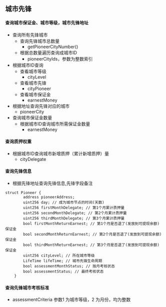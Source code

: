 ## 城市先锋

#### 查询城市保证金、城市等级，城市先锋地址

- 查询所有先锋城市
    - 查询先锋城市总数量
        - getPioneerCityNumber()
    - 根据总数量遍历查询成城市ID
        - pioneerCityIds，参数为整数索引
- 根据城市ID查询
    - 查看城市等级
        - cityLevel
    - 查看城市先锋
        - cityPioneer
    - 查看城市保证金
        - earnestMoney
- 根据地址查询先锋对应的城市
    - pioneerCity
- 查询城市保证金数量
    - 根据城市ID查询城市所需保证金数量
        - earnestMoney

#### 查询质押权重

- 根据城市ID查询城市新增质押（累计新增质押）量
    - cityDelegate

#### 查询先锋信息

- 根据先锋地址查询先锋信息,先锋字段备注

``` solidity
struct Pioneer {
        address pioneerAddress;
        uint256 day; // 成为城市节点的时间(天数)
        uint256 firstMonthDelegate; // 第1个月累计质押量
        uint256 secondMonthDelegate; // 第2个月累计质押量
        uint256 thirdMonthDelegate; // 第3个月累计质押量
        bool firstMonthReturnEarnest; // 第1个月是否退了(发放到可提现余额)保证金
        bool secondMonthReturnEarnest; // 第2个月是否退了(发放到可提现余额)保证金
        bool thirdMonthReturnEarnest; // 第3个月是否退了(发放到可提现余额)保证金
        uint256 cityLevel; // 所在城市等级
        LifeTime lifeTime; // 城市先锋生命周期
        bool assessmentMonthStatus; // 按月考核状态
        bool assessmentStatus; // 最终考核状态
    }
```

#### 查询先锋城市考核标准

- assessmentCriteria 参数1 为城市等级，2 为月份，均为整数